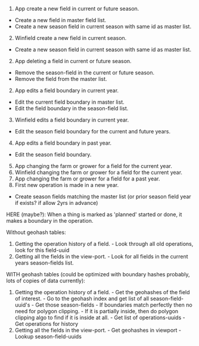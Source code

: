 1) App create a new field in current or future season.
  - Create a new field in master field list.
  - Create a new season field in current season with same id as master list.
2) Winfield create a new field in current season.
  - Create a new season field in current season with same id as master list.
2) App deleting a field in current or future season.
  - Remove the season-field in the current or future season.
  - Remove the field from the master list.
2) App edits a field boundary in current year.
  - Edit the current field boundary in master list.
  - Edit the field boundary in the season-field list.
3) Winfield edits a field boundary in current year.
  - Edit the season field boundary for the current and future years.
4) App edits a field boundary in past year.
  - Edit the season field boundary.
5) App changing the farm or grower for a field for the current year.
6) Winfield changing the farm or grower for a field for the current year.
7) App changing the farm or grower for a field for a past year.
8) First new operation is made in a new year.
  - Create season fields matching the master list (or prior season field year if exists? if allow 2yrs in advance)


HERE (maybe?): When a thing is marked as 'planned' started or done, it makes a boundary in the operation.


Without geohash tables:
  1) Getting the operation history of a field.
    - Look through all old operations, look for this field-uuid
  2) Getting all the fields in the view-port.
    - Look for all fields in the current years season-fields list.

WITH geohash tables (could be optimized with boundary hashes probably, lots of copies of data currently):
  1) Getting the operation history of a field.
    - Get the geohashes of the field of interest.
    - Go to the geohash index and get list of all season-field-uuid's
    - Get those season-fields
    - If boundaries match perfectly then no need for polygon clipping.
    - If it is partially inside, then do polygon clipping algo to find if it is inside at all.
    - Get list of operations-uuids
    - Get operations for history
  2) Getting all the fields in the view-port.
    - Get geohashes in viewport
    - Lookup season-field-uuids

